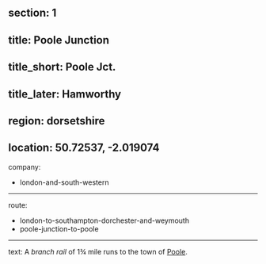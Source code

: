 ﻿section: 1
----
title: Poole Junction
----
title_short: Poole Jct.
----
title_later: Hamworthy
----
region: dorsetshire
----
location: 50.72537, -2.019074
----
company:
- london-and-south-western
----
route:
- london-to-southampton-dorchester-and-weymouth
- poole-junction-to-poole
----
text: A *branch rail* of 1¾ mile runs to the town of [Poole](/stations/poole).

